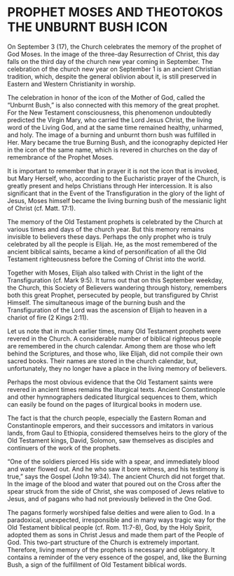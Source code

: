 # PROPHET MOSES AND THEOTOKOS THE UNBURNT BUSH ICON

On September 3 (17), the Church celebrates the memory of the prophet of God Moses. In the image of the three-day Resurrection of Christ, this day falls on the third day of the church new year coming in September. The celebration of the church new year on September 1 is an ancient Christian tradition, which, despite the general oblivion about it, is still preserved in Eastern and Western Christianity in worship.

The celebration in honor of the icon of the Mother of God, called the “Unburnt Bush,” is also connected with this memory of the great prophet. For the New Testament consciousness, this phenomenon undoubtedly predicted the Virgin Mary, who carried the Lord Jesus Christ, the living word of the Living God, and at the same time remained healthy, unharmed, and holy. The image of a burning and unburnt thorn bush was fulfilled in Her. Mary became the true Burning Bush, and the iconography depicted Her in the icon of the same name, which is revered in churches on the day of remembrance of the Prophet Moses.

It is important to remember that in prayer it is not the icon that is invoked, but Mary Herself, who, according to the Eucharistic prayer of the Church, is greatly present and helps Christians through Her intercession. It is also significant that in the Event of the Transfiguration in the glory of the light of Jesus, Moses himself became the living burning bush of the messianic light of Christ (cf. Matt. 17:1).

The memory of the Old Testament prophets is celebrated by the Church at various times and days of the church year. But this memory remains invisible to believers these days. Perhaps the only prophet who is truly celebrated by all the people is Elijah. He, as the most remembered of the ancient biblical saints, became a kind of personification of all the Old Testament righteousness before the Coming of Christ into the world.

Together with Moses, Elijah also talked with Christ in the light of the Transfiguration (cf. Mark 9:5). It turns out that on this September weekday, the Church, this Society of Believers wandering through history, remembers both this great Prophet, persecuted by people, but transfigured by Christ Himself. The simultaneous image of the burning bush and the Transfiguration of the Lord was the ascension of Elijah to heaven in a chariot of fire (2 Kings 2:11).

Let us note that in much earlier times, many Old Testament prophets were revered in the Church. A considerable number of biblical righteous people are remembered in the church calendar. Among them are those who left behind the Scriptures, and those who, like Elijah, did not compile their own sacred books. Their names are stored in the church calendar, but, unfortunately, they no longer have a place in the living memory of believers.

Perhaps the most obvious evidence that the Old Testament saints were revered in ancient times remains the liturgical texts. Ancient Constantinople and other hymnographers dedicated liturgical sequences to them, which can easily be found on the pages of liturgical books in modern use.

The fact is that the church people, especially the Eastern Roman and Constantinople emperors, and their successors and imitators in various lands, from Gaul to Ethiopia, considered themselves heirs to the glory of the Old Testament kings, David, Solomon, saw themselves as disciples and continuers of the work of the prophets.

“One of the soldiers pierced His side with a spear, and immediately blood and water flowed out. And he who saw it bore witness, and his testimony is true,” says the Gospel (John 19:34). The ancient Church did not forget that. In the image of the blood and water that poured out on the Cross after the spear struck from the side of Christ, she was composed of Jews relative to Jesus, and of pagans who had not previously believed in the One God.

The pagans formerly worshiped false deities and were alien to God. In a paradoxical, unexpected, irresponsible and in many ways tragic way for the Old Testament biblical people (cf. Rom. 11:7-8), God, by the Holy Spirit, adopted them as sons in Christ Jesus and made them part of the People of God. This two-part structure of the Church is extremely important. Therefore, living memory of the prophets is necessary and obligatory. It contains a reminder of the very essence of the gospel, and, like the Burning Bush, a sign of the fulfillment of Old Testament biblical words.
